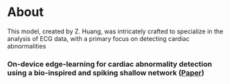 # About
This model, created by Z. Huang, was intricately crafted to specialize in the analysis of ECG data, with a primary focus on detecting cardiac abnormalities

### On-device edge-learning for cardiac abnormality detection using a bio-inspired and spiking shallow network ([Paper](https://doi.org/10.1063/5.0191571))
